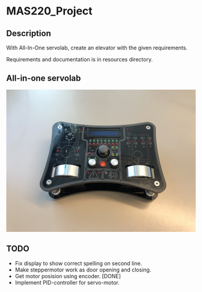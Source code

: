# MAS220_Project

## Description
With All-In-One servolab, create an elevator with the given requirements. 

Requirements and documentation is in resources directory.

## All-in-one servolab
![something](https://github.com/martinmaeland/MAS220_Project/blob/master/media/servolab.jpg)

## TODO
- Fix display to show correct spelling on second line.
- Make steppermotor work as door opening and closing.
- Get motor posision using encoder. [DONE]
- Implement PID-controller for servo-motor.
